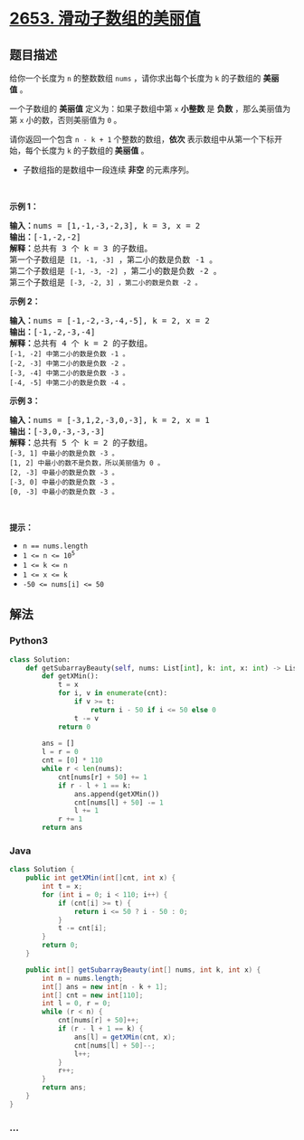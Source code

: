 # [2653. 滑动子数组的美丽值](https://leetcode-cn.com/problems/sliding-subarray-beauty)



## 题目描述

<!-- 这里写题目描述 -->

<p>给你一个长度为 <code>n</code>&nbsp;的整数数组&nbsp;<code>nums</code>&nbsp;，请你求出每个长度为&nbsp;<code>k</code>&nbsp;的子数组的 <b>美丽值</b>&nbsp;。</p>

<p>一个子数组的 <strong>美丽值</strong>&nbsp;定义为：如果子数组中第 <code>x</code>&nbsp;<strong>小整数</strong>&nbsp;是 <strong>负数</strong>&nbsp;，那么美丽值为第 <code>x</code>&nbsp;小的数，否则美丽值为 <code>0</code>&nbsp;。</p>

<p>请你返回一个包含<em>&nbsp;</em><code>n - k + 1</code>&nbsp;个整数的数组，<strong>依次</strong>&nbsp;表示数组中从第一个下标开始，每个长度为&nbsp;<code>k</code>&nbsp;的子数组的<strong>&nbsp;美丽值</strong>&nbsp;。</p>

<ul>
	<li>
	<p>子数组指的是数组中一段连续 <strong>非空</strong>&nbsp;的元素序列。</p>
	</li>
</ul>

<p>&nbsp;</p>

<p><strong>示例 1：</strong></p>

<pre><b>输入：</b>nums = [1,-1,-3,-2,3], k = 3, x = 2
<b>输出：</b>[-1,-2,-2]
<b>解释：</b>总共有 3 个 k = 3 的子数组。
第一个子数组是 <code>[1, -1, -3]</code> ，第二小的数是负数 -1 。
第二个子数组是 <code>[-1, -3, -2]</code> ，第二小的数是负数 -2 。
第三个子数组是 <code>[-3, -2, 3]&nbsp;，第二小的数是负数 -2 。</code></pre>

<p><strong>示例 2：</strong></p>

<pre><b>输入：</b>nums = [-1,-2,-3,-4,-5], k = 2, x = 2
<b>输出：</b>[-1,-2,-3,-4]
<b>解释：</b>总共有 4 个 k = 2 的子数组。
<code>[-1, -2] 中第二小的数是负数 -1 。</code>
<code>[-2, -3] 中第二小的数是负数 -2 。</code>
<code>[-3, -4] 中第二小的数是负数 -3 。</code>
<code>[-4, -5] 中第二小的数是负数 -4 。</code></pre>

<p><strong>示例 3：</strong></p>

<pre><b>输入：</b>nums = [-3,1,2,-3,0,-3], k = 2, x = 1
<b>输出：</b>[-3,0,-3,-3,-3]
<b>解释：</b>总共有 5 个 k = 2 的子数组。
<code>[-3, 1] 中最小的数是负数 -3 。</code>
<code>[1, 2] 中最小的数不是负数，所以美丽值为 0 。</code>
<code>[2, -3] 中最小的数是负数 -3 。</code>
<code>[-3, 0] 中最小的数是负数 -3 。</code>
<code>[0, -3] 中最小的数是负数 -3 。</code></pre>

<p>&nbsp;</p>

<p><strong>提示：</strong></p>

<ul>
	<li><code>n == nums.length&nbsp;</code></li>
	<li><code>1 &lt;= n &lt;= 10<sup>5</sup></code></li>
	<li><code>1 &lt;= k &lt;= n</code></li>
	<li><code>1 &lt;= x &lt;= k&nbsp;</code></li>
	<li><code>-50&nbsp;&lt;= nums[i] &lt;= 50&nbsp;</code></li>
</ul>


## 解法

<!-- 这里可写通用的实现逻辑 -->

<!-- tabs:start -->

### **Python3**

<!-- 这里可写当前语言的特殊实现逻辑 -->

```python
class Solution:
    def getSubarrayBeauty(self, nums: List[int], k: int, x: int) -> List[int]:
        def getXMin():
            t = x
            for i, v in enumerate(cnt):
                if v >= t:
                    return i - 50 if i <= 50 else 0
                t -= v
            return 0
            
        ans = []
        l = r = 0
        cnt = [0] * 110
        while r < len(nums):
            cnt[nums[r] + 50] += 1
            if r - l + 1 == k:
                ans.append(getXMin())
                cnt[nums[l] + 50] -= 1
                l += 1
            r += 1
        return ans
```

### **Java**

<!-- 这里可写当前语言的特殊实现逻辑 -->

```java
class Solution {
    public int getXMin(int[]cnt, int x) {
        int t = x;
        for (int i = 0; i < 110; i++) {
            if (cnt[i] >= t) {
                return i <= 50 ? i - 50 : 0;
            }
            t -= cnt[i];
        }
        return 0;
    }

    public int[] getSubarrayBeauty(int[] nums, int k, int x) {
        int n = nums.length;
        int[] ans = new int[n - k + 1];
        int[] cnt = new int[110];
        int l = 0, r = 0;
        while (r < n) {
            cnt[nums[r] + 50]++;
            if (r - l + 1 == k) {
                ans[l] = getXMin(cnt, x);
                cnt[nums[l] + 50]--;
                l++;
            }
            r++;
        }
        return ans;
    }
}
```

### **...**

```

```

<!-- tabs:end -->
